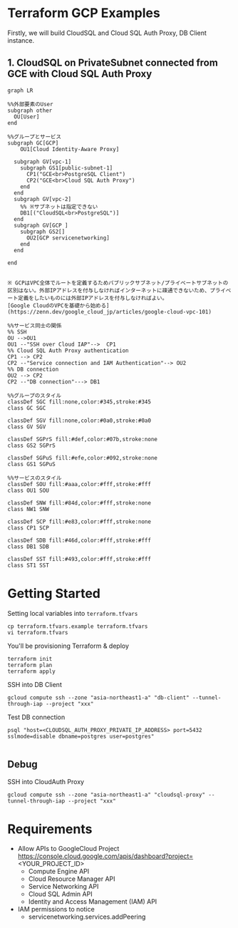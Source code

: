 # Terraform GCP Examples

Firstly, we will build CloudSQL and Cloud SQL Auth Proxy, DB Client instance.

## 1. CloudSQL on PrivateSubnet connected from GCE with Cloud SQL Auth Proxy

```mermaid
graph LR

%%外部要素のUser
subgraph other
  OU[User]
end

%%グループとサービス
subgraph GC[GCP]
    OU1[Cloud Identity-Aware Proxy]

  subgraph GV[vpc-1]
    subgraph GS1[public-subnet-1]
      CP1("GCE<br>PostgreSQL Client")
      CP2("GCE<br>Cloud SQL Auth Proxy")
    end
  end
  subgraph GV[vpc-2]
    %% ※サブネットは指定できない
    DB1[("CloudSQL<br>PostgreSQL")]
  end
  subgraph GV[GCP ]
    subgraph GS2[]
      OU2[GCP servicenetworking]
    end
  end

end


※ GCPはVPC全体でルートを定義するためパブリックサブネット/プライベートサブネットの区別はない。外部IPアドレスを付与しなければインターネットに疎通できないため、プライベート定義をしたいものには外部IPアドレスを付与しなければよい。
[Google CloudのVPCを基礎から始める](https://zenn.dev/google_cloud_jp/articles/google-cloud-vpc-101)

%%サービス同士の関係
%% SSH
OU -->OU1
OU1 --"SSH over Cloud IAP"-->  CP1
%% Cloud SQL Auth Proxy authentication
CP1 --> CP2
CP2 --"Service connection and IAM Authentication"--> OU2
%% DB connection
OU2 --> CP2
CP2 --"DB connection"---> DB1

%%グループのスタイル
classDef SGC fill:none,color:#345,stroke:#345
class GC SGC

classDef SGV fill:none,color:#0a0,stroke:#0a0
class GV SGV

classDef SGPrS fill:#def,color:#07b,stroke:none
class GS2 SGPrS

classDef SGPuS fill:#efe,color:#092,stroke:none
class GS1 SGPuS

%%サービスのスタイル
classDef SOU fill:#aaa,color:#fff,stroke:#fff
class OU1 SOU

classDef SNW fill:#84d,color:#fff,stroke:none
class NW1 SNW

classDef SCP fill:#e83,color:#fff,stroke:none
class CP1 SCP

classDef SDB fill:#46d,color:#fff,stroke:#fff
class DB1 SDB

classDef SST fill:#493,color:#fff,stroke:#fff
class ST1 SST
```


# Getting Started

Setting local variables into `terraform.tfvars`
```
cp terraform.tfvars.example terraform.tfvars
vi terraform.tfvars
```

You'll be provisioning Terraform  & deploy
```
terraform init
terraform plan
terraform apply
```

SSH into DB Client
```
gcloud compute ssh --zone "asia-northeast1-a" "db-client" --tunnel-through-iap --project "xxx"
```

Test DB connection
```
psql "host=<CLOUDSQL_AUTH_PROXY_PRIVATE_IP_ADDRESS> port=5432 sslmode=disable dbname=postgres user=postgres"
```

```

```

## Debug
SSH into CloudAuth Proxy
```
gcloud compute ssh --zone "asia-northeast1-a" "cloudsql-proxy" --tunnel-through-iap --project "xxx"
```


# Requirements
- Allow APIs to GoogleCloud Project
  https://console.cloud.google.com/apis/dashboard?project=<YOUR_PROJECT_ID>
  - Compute Engine API
  - Cloud Resource Manager API
  - Service Networking API
  - Cloud SQL Admin API
  - Identity and Access Management (IAM) API
- IAM permissions to notice
  - servicenetworking.services.addPeering
